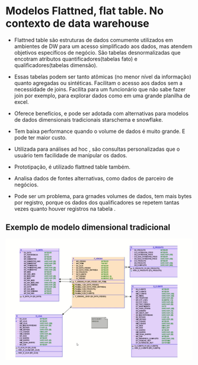 # Modelos Flattned, flat table. No contexto de data warehouse

*   Flattned table são estruturas de dados comumente utilizados em ambientes de DW para um acesso simplificado aos dados, mas atendem objetivos específicos de negócio. São tabelas desnormalizadas que encotram atributos quantificadores(tabelas fato) e qualificadores(tabelas dimensão).

*   Essas tabelas podem ser tanto atômicas (no menor nível da informação) quanto agregadas ou sintéticas. Facilitam o acesso aos dados sem a necessidade de joins. Facilita para um funcionário que não sabe fazer join por exemplo, para explorar dados como em uma grande planilha de excel. 

*   Oferece benefícios, e pode ser adotada com alternativas para modelos de dados dimensionais tradicionais starschema e snowflake. 

*   Tem baixa performance quando o volume de dados é muito grande. E pode ter maior custo.

*   Utilizada para análises ad hoc , são consultas personalizadas que o usuário tem facilidade de manipular os dados. 

*    Prototipação, é utilizado flattned table também.

*   Analisa dados de fontes alternativas, como dados de parceiro de negócios.

*    Pode ser um problema, para grnades volumes de dados, tem mais bytes por registro, porque os dados dos qualificadores se repetem tantas vezes quanto houver registros na tabela .

## Exemplo de modelo dimensional tradicional

<img src="./img/tradicionalDimensionalHamburgueria.png">





